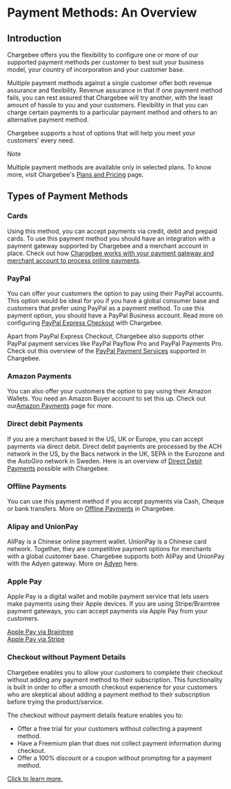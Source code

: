 
# Payment Methods: An Overview

## Introduction[](https://www.chargebee.com/docs/payment-method-overview.html#introduction "Permalink")

Chargebee offers you the flexibility to configure one or more of our supported payment methods per customer to best suit your business model, your country of incorporation and your customer base.

Multiple payment methods against a single customer offer both revenue assurance and flexibility. Revenue assurance in that if one payment method fails, you can rest assured that Chargebee will try another, with the least amount of hassle to you and your customers. Flexibility in that you can charge certain payments to a particular payment method and others to an alternative payment method.

Chargebee supports a host of options that will help you meet your customers' every need.

Note

Multiple payment methods are available only in selected plans. To know more, visit Chargebee's  [Plans and Pricing](https://www.chargebee.com/pricing) page.

## Types of Payment Methods[](https://www.chargebee.com/docs/payment-method-overview.html#types-of-payment-methods "Permalink")

### Cards

Using this method, you can accept payments via credit, debit and prepaid cards. To use this payment method you should have an integration with a payment gateway supported by Chargebee and a merchant account in place. Check out how  [Chargebee works with your payment gateway and merchant account to process online payments](https://www.chargebee.com/docs/cards.html#chargebee-s-role-in-processing-card-payments).

### PayPal

You can offer your customers the option to pay using their PayPal accounts. This option would be ideal for you if you have a global consumer base and customers that prefer using PayPal as a payment method. To use this payment option, you should have a PayPal Business account. Read more on configuring  [PayPal Express Checkout](https://www.chargebee.com/docs/paypal_express_checkout.html) with Chargebee.

Apart from PayPal Express Checkout, Chargebee also supports other PayPal payment services like PayPal Payflow Pro and PayPal Payments Pro. Check out this overview of the  [PayPal Payment Services](https://www.chargebee.com/docs/payments_with_paypal.html) supported in Chargebee.

### Amazon Payments

You can also offer your customers the option to pay using their Amazon Wallets. You need an Amazon Buyer account to set this up. Check out our[Amazon Payments](https://www.chargebee.com/docs/amazon_payments.html) page for more.

### Direct debit Payments

If you are a merchant based in the US, UK or Europe, you can accept payments via direct debit. Direct debit payments are processed by the ACH network in the US, by the Bacs network in the UK, SEPA in the Eurozone and the AutoGiro network in Sweden. Here is an overview of  [Direct Debit Payments](https://www.chargebee.com/docs/direct-debit-payments.html) possible with Chargebee.

### Offline Payments

You can use this payment method if you accept payments via Cash, Cheque or bank transfers. More on  [Offline Payments](https://www.chargebee.com/docs/offline_payments.html)  in Chargebee.

### Alipay and UnionPay

AliPay is a Chinese online payment wallet. UnionPay is a Chinese card network. Together, they are competitive payment options for merchants with a global customer base. Chargebee supports both AliPay and UnionPay with the Adyen gateway. More on  [Adyen](https://www.chargebee.com/docs/adyen.html) here.

### Apple Pay

Apple Pay is a digital wallet and mobile payment service that lets users make payments using their Apple devices. If you are using Stripe/Braintree payment gateways, you can accept payments via Apple Pay from your customers.

[Apple Pay via Braintree](https://www.chargebee.com/docs/apple-pay_via_braintree.html)  
[Apple Pay via Stripe](https://www.chargebee.com/docs/apple-pay_via_stripe.html)

### Checkout without Payment Details

Chargebee enables you to allow your customers to complete their checkout without adding any payment method to their subscription. This functionality is built in order to offer a smooth checkout experience for your customers who are skeptical about adding a payment method to their subscription before trying the product/service.

The checkout without payment details feature enables you to:

-   Offer a free trial for your customers without collecting a payment method.
-   Have a Freemium plan that does not collect payment information during checkout.
-   Offer a 100% discount or a coupon without prompting for a payment method.

[Click to learn more.](https://www.chargebee.com/docs/checkout-v3.html#checkout-without-payment-details)
